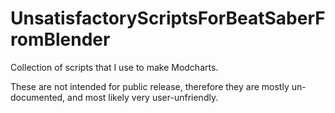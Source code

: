 # UnsatisfactoryScriptsForBeatSaberFromBlender

Collection of scripts that I use to make Modcharts.

These are not intended for public release, therefore they are mostly un-documented, and
most likely very user-unfriendly.
